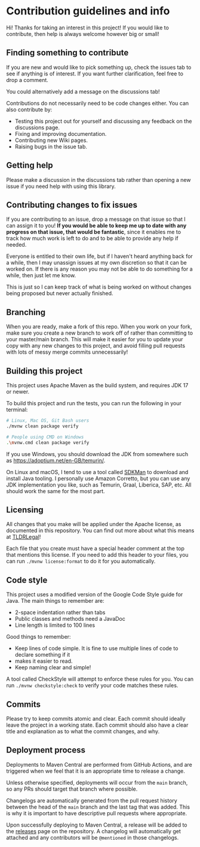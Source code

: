 # Contribution guidelines and info

Hi! Thanks for taking an interest in this project! If you would like to contribute, then help is
always welcome however big or small!

## Finding something to contribute

If you are new and would like to pick something up, check the issues tab to see if anything is of 
interest. If you want further clarification, feel free to drop a comment.

You could alternatively add a message on the discussions tab!

Contributions do not necessarily need to be code changes either. You can also contribute by:

- Testing this project out for yourself and discussing any feedback on the discussions page.
- Fixing and improving documentation.
- Contributing new Wiki pages.
- Raising bugs in the issue tab.

## Getting help

Please make a discussion in the discussions tab rather than opening a new issue if you need help
with using this library.

## Contributing changes to fix issues

If you are contributing to an issue, drop a message on that issue so that I can assign it to you! 
**If you would be able to keep me up to date with any progress on that issue, that would be 
fantastic**, since it enables me to track how much work is left to do and to be able to provide any
help if needed.

Everyone is entitled to their own life, but if I haven't heard anything back for a while, 
then I may unassign issues at my own discretion so that it can be worked on. If there is any
reason you may not be able to do something for a while, then just let me know.

This is just so I can keep track of what is being worked on without changes being proposed
but never actually finished.

## Branching

When you are ready, make a fork of this repo. When you  work on your fork, make sure you create
a new branch to work off of rather than committing to your master/main branch. This will make it
easier for you to update your copy with any new changes to this project, and avoid filling pull
requests with lots of messy merge commits unnecessarily!

## Building this project

This project uses Apache Maven as the build system, and requires JDK 17 or newer. 

To build this project and run the tests, you can run the following in your terminal:

```bash
# Linux, Mac OS, Git Bash users
./mvnw clean package verify

# People using CMD on Windows
.\mvnw.cmd clean package verify
```

If you use Windows, you should download the JDK from somewhere such as 
https://adoptium.net/en-GB/temurin/.

On Linux and macOS, I tend to use a tool called [SDKMan](https://sdkman.io/)
to download and install Java tooling. I personally use Amazon Corretto, but you can use any JDK 
implementation you like, such as Temurin, Graal, Liberica, SAP, etc. All should work
the same for the most part.

## Licensing

All changes that you make will be applied under the Apache license, as documented in this
repository. You can find out more about what this means at [TLDRLegal](https://tldrlegal.com/license/apache-license-2.0-(apache-2.0))!

Each file that you create must have a special header comment at the top that mentions this license.
If you need to add this header to your files, you can run `./mvnw license:format` to do it for you
automatically.

## Code style

This project uses a modified version of the Google Code Style guide for Java. The main things to 
remember are:

- 2-space indentation rather than tabs
- Public classes and methods need a JavaDoc
- Line length is limited to 100 lines

Good things to remember:

- Keep lines of code simple. It is fine to use multiple lines of code to declare something if it
- makes it easier to read.
- Keep naming clear and simple!

A tool called CheckStyle will attempt to enforce these rules for you. You can run 
`./mvnw checkstyle:check` to verify your code matches these rules.

## Commits

Please try to keep commits atomic and clear. Each commit should ideally leave the project in a
working state. Each commit should also have a clear title and explanation as to what the commit
changes, and why.

## Deployment process

Deployments to Maven Central are performed from GitHub Actions, and are triggered when we feel 
that it is an appropriate time to release a change.

Unless otherwise specified, deployments will occur from the `main` branch, so any PRs should
target that branch where possible.

Changelogs are automatically generated from the pull request history between the head of the 
`main` branch and the last tag that was added. This is why it is important to have descriptive
pull requests where appropriate.

Upon successfully deploying to Maven Central, a release will be added to the [releases](../../releases)
page on the repository. A changelog will automatically get attached and any contributors will be
`@mentioned` in those changelogs.
